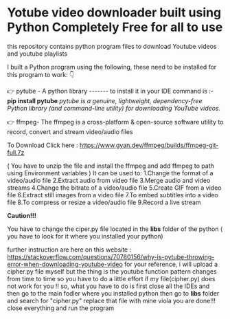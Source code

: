# Yotube video downloader built using Python Completely Free for all to use
 this repository contains python program files to download Youtube videos and youtube playlists

I built a Python program using the following, these need to be installed for this program to work: 👇

👉 pytube - A python library ------- to install it in your IDE command is :- **pip install pytube** _pytube is a genuine, lightweight, dependency-free Python library (and command-line utility) for downloading YouTube videos._

👉 ffmpeg- The ffmpeg is a cross-platform & open-source software utility to record, convert and stream video/audio files 

To Download Click here : https://www.gyan.dev/ffmpeg/builds/ffmpeg-git-full.7z

( You have to unzip the file and install the ffmpeg and add ffmpeg to path using Environment variables ) It can be used to:
1.Change the format of a video/audio file 
2.Extract audio from video file 
3.Merge audio and video streams 
4.Change the bitrate of a video/audio file 
5.Create GIF from a video file 
6.Extract still images from a video file 
7.To embed subtitles into a video file 
8.To compress or resize a video/audio file 9.Record a live stream

**Caution!!!**

You have to change the ciper.py file located in the **libs** folder of the python ( you have to look for it where you installed your python)

further instruction are here on this website :  https://stackoverflow.com/questions/70780156/why-is-pytube-throwing-error-when-downloading-youtube-video
for your reference, i will upload a cipher.py file myself but the thing is the youtube function pattern changes from time to time so you have to do a little effort if my file(cipher.py) does not work for you !! 
so, what you have to do is first close all the IDEs and then go to the main fodler where you installed python then go to **libs** folder and search for "cipher.py" replace that file with mine viola you are done!!! close everything and run the program

